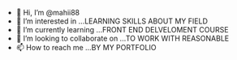- 👋 Hi, I’m @mahii88
- 👀 I’m interested in ...LEARNING SKILLS ABOUT MY FIELD
- 🌱 I’m currently learning ...FRONT END DELVELOMENT COURSE
- 💞️ I’m looking to collaborate on ...TO WORK WITH REASONABLE 
- 📫 How to reach me ...BY MY PORTFOLIO

<!---
mahii88/mahii88 is a ✨ special ✨ repository because its `README.md` (this file) appears on your GitHub profile.
You can click the Preview link to take a look at your changes.
--->
